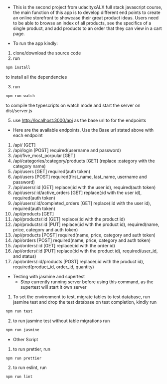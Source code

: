 * This is the second project from udacityxALX full stack javascript course, the main function of this app is to develop different end points to create an online storefront to showcase their great product ideas. Users need to be able to browse an index of all products, see the specifics of a single product, and add products to an order that they can view in a cart page.


- To run the app kindly:

1. clone/download the source code
2. run 
```bash
npm install
```
to install all the dependencies

3. run 
```bash
npm run watch
``` 
to compile the typescripts on watch mode and start the server on dist/server.js

5. use <a href="http://localhost:3000/api">http://localhost:3000/api</a> as the base url to for the endpoints


- Here are the available endpoints, Use the Base url stated above with each endpoint

1. /api/ [GET]
2. /api/login [POST] required(username and password)
3. /api/five_most_porpular [GET]
4. /api/categories/:category/products [GET] (replace :category with the category name)
5. /api/users [GET] required(auth token)
6. /api/users [POST] required(first_name, last_name, username and password)
7. /api/users/:id [GET] replace(:id with the user id), required(auth token)
8. /api/users/:id/active_orders [GET] replace(:id with the user id), required(auth token)
9. /api/users/:id/completed_orders [GET] replace(:id with the user id), required(auth token)
10. /api/products [GET]
11. /api/products/:id [GET] replace(:id with the product id)
12. /api/products/:id [PUT] replace(:id with the product id), required(name, price, category and auth token)
13. /api/products [POST] required(name, price, category and auth token)
14. /api/orders [POST] required(name, price, category and auth token)
15. /api/orders/:id [GET] replace(:id with the order id)
16. /api/orders/:id [PUT] replace(:id with the product id), required(user_id, and status)
17. /api/orders/:id/products [POST] replace(:id with the product id), required(product_id, order_id, quantity)


- Testing with jasmine and supertest
    - Stop currently running server before using this command, as the supertest will start it own server

1. To set the environment to test, migrate tables to test database, run jasmine test and drop the test database on test completion, kindly run 
```bash
npm run test
```
2. to run jasmine test without table migrations run 
```bash
npm run jasmine
```


- Other Script

1. to run prettier, run 
```bash
npm run prettier
```
2. to run eslint, run 
```bash
npm run lint
```